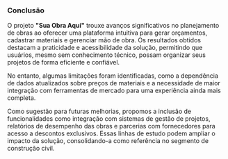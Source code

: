 ### **Conclusão**  

O projeto **"Sua Obra Aqui"** trouxe avanços significativos no planejamento de obras ao oferecer uma plataforma intuitiva para gerar orçamentos, cadastrar materiais e gerenciar mão de obra. Os resultados obtidos destacam a praticidade e acessibilidade da solução, permitindo que usuários, mesmo sem conhecimento técnico, possam organizar seus projetos de forma eficiente e confiável.  

No entanto, algumas limitações foram identificadas, como a dependência de dados atualizados sobre preços de materiais e a necessidade de maior integração com ferramentas de mercado para uma experiência ainda mais completa.  

Como sugestão para futuras melhorias, propomos a inclusão de funcionalidades como integração com sistemas de gestão de projetos, relatórios de desempenho das obras e parcerias com fornecedores para acesso a descontos exclusivos. Essas linhas de estudo podem ampliar o impacto da solução, consolidando-a como referência no segmento de construção civil.  
